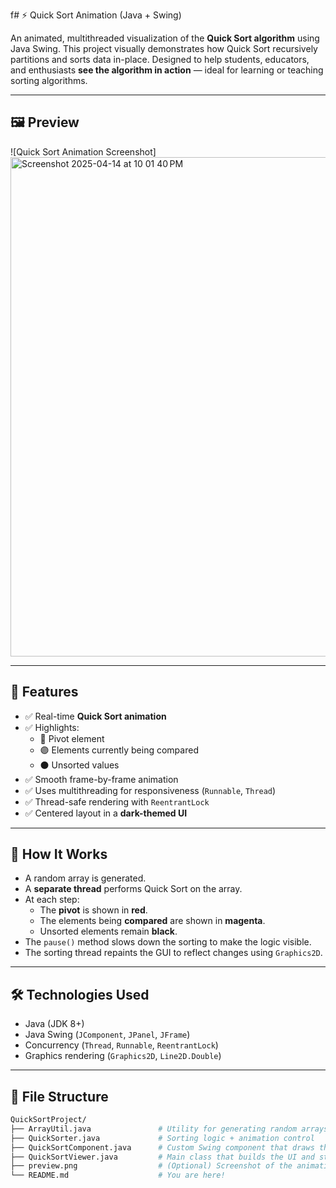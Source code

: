 f# ⚡ Quick Sort Animation (Java + Swing)

An animated, multithreaded visualization of the **Quick Sort algorithm** using Java Swing. This project visually demonstrates how Quick Sort recursively partitions and sorts data in-place. Designed to help students, educators, and enthusiasts **see the algorithm in action** — ideal for learning or teaching sorting algorithms.

---

## 🖼 Preview

![Quick Sort Animation Screenshot]<img width="799" alt="Screenshot 2025-04-14 at 10 01 40 PM" src="https://github.com/user-attachments/assets/a1436f32-f735-4d72-ac02-02668808cf3f" />


---

## 🚀 Features

- ✅ Real-time **Quick Sort animation**
- ✅ Highlights:
  - 🔴 Pivot element
  - 🟣 Elements currently being compared
  - ⚫ Unsorted values
- ✅ Smooth frame-by-frame animation
- ✅ Uses multithreading for responsiveness (`Runnable`, `Thread`)
- ✅ Thread-safe rendering with `ReentrantLock`
- ✅ Centered layout in a **dark-themed UI**

---

## 🧠 How It Works

- A random array is generated.
- A **separate thread** performs Quick Sort on the array.
- At each step:
  - The **pivot** is shown in **red**.
  - The elements being **compared** are shown in **magenta**.
  - Unsorted elements remain **black**.
- The `pause()` method slows down the sorting to make the logic visible.
- The sorting thread repaints the GUI to reflect changes using `Graphics2D`.

---

## 🛠 Technologies Used

- Java (JDK 8+)
- Java Swing (`JComponent`, `JPanel`, `JFrame`)
- Concurrency (`Thread`, `Runnable`, `ReentrantLock`)
- Graphics rendering (`Graphics2D`, `Line2D.Double`)

---

## 📁 File Structure

```bash
QuickSortProject/
├── ArrayUtil.java               # Utility for generating random arrays
├── QuickSorter.java             # Sorting logic + animation control
├── QuickSortComponent.java      # Custom Swing component that draws the animation
├── QuickSortViewer.java         # Main class that builds the UI and starts animation
├── preview.png                  # (Optional) Screenshot of the animation
└── README.md                    # You are here!
